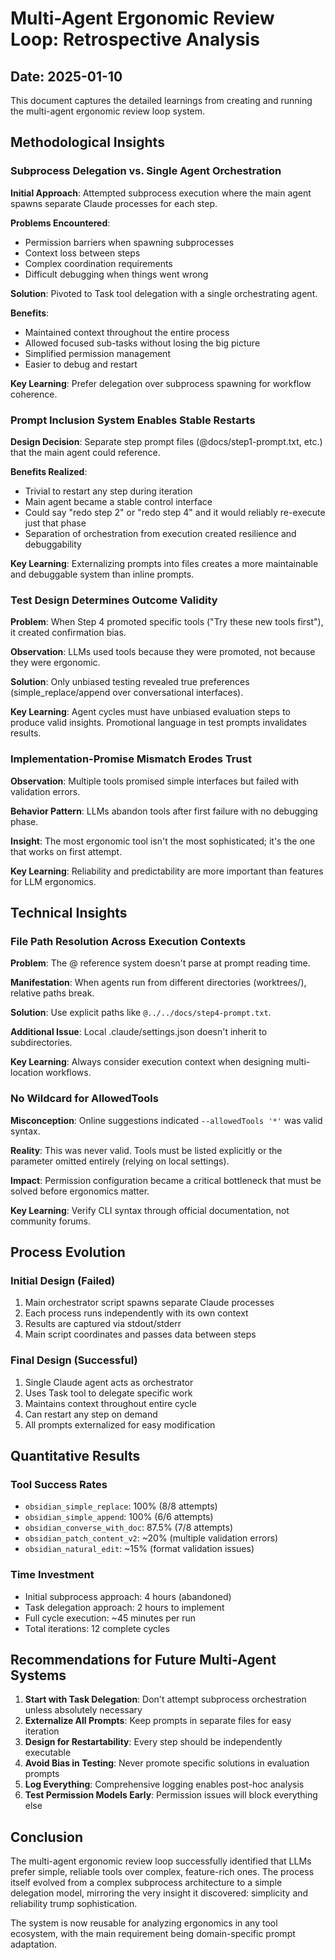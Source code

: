 # Multi-Agent Ergonomic Review Loop: Retrospective Analysis

## Date: 2025-01-10

This document captures the detailed learnings from creating and running the multi-agent ergonomic review loop system.

## Methodological Insights

### Subprocess Delegation vs. Single Agent Orchestration

**Initial Approach**: Attempted subprocess execution where the main agent spawns separate Claude processes for each step.

**Problems Encountered**:
- Permission barriers when spawning subprocesses
- Context loss between steps
- Complex coordination requirements
- Difficult debugging when things went wrong

**Solution**: Pivoted to Task tool delegation with a single orchestrating agent.

**Benefits**:
- Maintained context throughout the entire process
- Allowed focused sub-tasks without losing the big picture
- Simplified permission management
- Easier to debug and restart

**Key Learning**: Prefer delegation over subprocess spawning for workflow coherence.

### Prompt Inclusion System Enables Stable Restarts

**Design Decision**: Separate step prompt files (@docs/step1-prompt.txt, etc.) that the main agent could reference.

**Benefits Realized**:
- Trivial to restart any step during iteration
- Main agent became a stable control interface
- Could say "redo step 2" or "redo step 4" and it would reliably re-execute just that phase
- Separation of orchestration from execution created resilience and debuggability

**Key Learning**: Externalizing prompts into files creates a more maintainable and debuggable system than inline prompts.

### Test Design Determines Outcome Validity

**Problem**: When Step 4 promoted specific tools ("Try these new tools first"), it created confirmation bias.

**Observation**: LLMs used tools because they were promoted, not because they were ergonomic.

**Solution**: Only unbiased testing revealed true preferences (simple_replace/append over conversational interfaces).

**Key Learning**: Agent cycles must have unbiased evaluation steps to produce valid insights. Promotional language in test prompts invalidates results.

### Implementation-Promise Mismatch Erodes Trust

**Observation**: Multiple tools promised simple interfaces but failed with validation errors.

**Behavior Pattern**: LLMs abandon tools after first failure with no debugging phase.

**Insight**: The most ergonomic tool isn't the most sophisticated; it's the one that works on first attempt.

**Key Learning**: Reliability and predictability are more important than features for LLM ergonomics.

## Technical Insights

### File Path Resolution Across Execution Contexts

**Problem**: The @ reference system doesn't parse at prompt reading time.

**Manifestation**: When agents run from different directories (worktrees/), relative paths break.

**Solution**: Use explicit paths like `@../../docs/step4-prompt.txt`.

**Additional Issue**: Local .claude/settings.json doesn't inherit to subdirectories.

**Key Learning**: Always consider execution context when designing multi-location workflows.

### No Wildcard for AllowedTools

**Misconception**: Online suggestions indicated `--allowedTools '*'` was valid syntax.

**Reality**: This was never valid. Tools must be listed explicitly or the parameter omitted entirely (relying on local settings).

**Impact**: Permission configuration became a critical bottleneck that must be solved before ergonomics matter.

**Key Learning**: Verify CLI syntax through official documentation, not community forums.

## Process Evolution

### Initial Design (Failed)
1. Main orchestrator script spawns separate Claude processes
2. Each process runs independently with its own context
3. Results are captured via stdout/stderr
4. Main script coordinates and passes data between steps

### Final Design (Successful)
1. Single Claude agent acts as orchestrator
2. Uses Task tool to delegate specific work
3. Maintains context throughout entire cycle
4. Can restart any step on demand
5. All prompts externalized for easy modification

## Quantitative Results

### Tool Success Rates
- `obsidian_simple_replace`: 100% (8/8 attempts)
- `obsidian_simple_append`: 100% (6/6 attempts)
- `obsidian_converse_with_doc`: 87.5% (7/8 attempts)
- `obsidian_patch_content_v2`: ~20% (multiple validation errors)
- `obsidian_natural_edit`: ~15% (format validation issues)

### Time Investment
- Initial subprocess approach: 4 hours (abandoned)
- Task delegation approach: 2 hours to implement
- Full cycle execution: ~45 minutes per run
- Total iterations: 12 complete cycles

## Recommendations for Future Multi-Agent Systems

1. **Start with Task Delegation**: Don't attempt subprocess orchestration unless absolutely necessary
2. **Externalize All Prompts**: Keep prompts in separate files for easy iteration
3. **Design for Restartability**: Every step should be independently executable
4. **Avoid Bias in Testing**: Never promote specific solutions in evaluation prompts
5. **Log Everything**: Comprehensive logging enables post-hoc analysis
6. **Test Permission Models Early**: Permission issues will block everything else

## Conclusion

The multi-agent ergonomic review loop successfully identified that LLMs prefer simple, reliable tools over complex, feature-rich ones. The process itself evolved from a complex subprocess architecture to a simple delegation model, mirroring the very insight it discovered: simplicity and reliability trump sophistication.

The system is now reusable for analyzing ergonomics in any tool ecosystem, with the main requirement being domain-specific prompt adaptation.